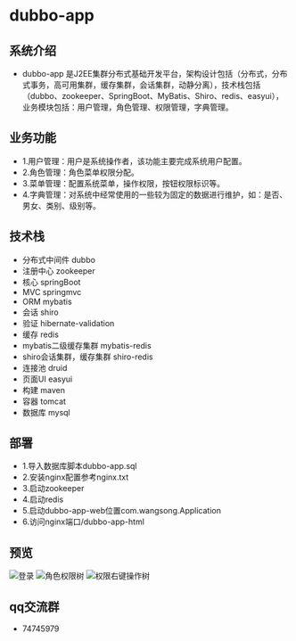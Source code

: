 # dubbo-app

## 系统介绍

- dubbo-app 是J2EE集群分布式基础开发平台，架构设计包括（分布式，分布式事务，高可用集群，缓存集群，会话集群，动静分离），技术栈包括（dubbo、zookeeper、SpringBoot、MyBatis、Shiro、redis、easyui），业务模块包括：用户管理，角色管理、权限管理，字典管理。

## 业务功能

- 1.用户管理：用户是系统操作者，该功能主要完成系统用户配置。
- 2.角色管理：角色菜单权限分配。
- 3.菜单管理：配置系统菜单，操作权限，按钮权限标识等。
- 4.字典管理：对系统中经常使用的一些较为固定的数据进行维护，如：是否、男女、类别、级别等。

## 技术栈

- 分布式中间件 dubbo
- 注册中心 zookeeper
- 核心 springBoot 
- MVC springmvc 
- ORM mybatis 
- 会话 shiro 
- 验证 hibernate-validation
- 缓存 redis
- mybatis二级缓存集群 mybatis-redis
- shiro会话集群，缓存集群 shiro-redis
- 连接池 druid
- 页面UI easyui
- 构建 maven
- 容器 tomcat
- 数据库 mysql

## 部署

- 1.导入数据库脚本dubbo-app.sql
- 2.安装nginx配置参考nginx.txt
- 3.启动zookeeper
- 4.启动redis
- 5.启动dubbo-app-web位置com.wangsong.Application
- 6.访问nginx端口/dubbo-app-html

## 预览

![](http://git.oschina.net/uploads/images/2016/1116/164543_5571d631_420150.png "登录")
![](http://git.oschina.net/uploads/images/2016/1116/164618_99cd6105_420150.png "角色权限树")
![](http://git.oschina.net/uploads/images/2016/1116/164633_6dd5c2e9_420150.png "权限右键操作树")

## qq交流群

- 74745979